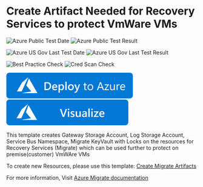 # Create Artifact Needed for Recovery Services to protect VmWare VMs

![Azure Public Test Date](https://azurequickstartsservice.blob.core.windows.net/badges/101-recovery-services-migrate-artifact-vmwarecbt-create/PublicLastTestDate.svg)
![Azure Public Test Result](https://azurequickstartsservice.blob.core.windows.net/badges/101-recovery-services-migrate-artifact-vmwarecbt-create/PublicDeployment.svg)

![Azure US Gov Last Test Date](https://azurequickstartsservice.blob.core.windows.net/badges/101-recovery-services-migrate-artifact-vmwarecbt-create/FairfaxLastTestDate.svg)
![Azure US Gov Last Test Result](https://azurequickstartsservice.blob.core.windows.net/badges/101-recovery-services-migrate-artifact-vmwarecbt-create/FairfaxDeployment.svg)

![Best Practice Check](https://azurequickstartsservice.blob.core.windows.net/badges/101-recovery-services-migrate-artifact-vmwarecbt-create/BestPracticeResult.svg)
![Cred Scan Check](https://azurequickstartsservice.blob.core.windows.net/badges/101-recovery-services-migrate-artifact-vmwarecbt-create/CredScanResult.svg)

[![Deploy To Azure](https://raw.githubusercontent.com/Azure/azure-quickstart-templates/master/1-CONTRIBUTION-GUIDE/images/deploytoazure.svg?sanitize=true)](https://portal.azure.com/#create/Microsoft.Template/uri/https%3A%2F%2Fraw.githubusercontent.com%2FAzure%2Fazure-quickstart-templates%2Fmaster%2F101-recovery-services-migrate-artifact-vmwarecbt-create%2Fazuredeploy.json)  [![Visualize](https://raw.githubusercontent.com/Azure/azure-quickstart-templates/master/1-CONTRIBUTION-GUIDE/images/visualizebutton.svg?sanitize=true)](http://armviz.io/#/?load=https%3A%2F%2Fraw.githubusercontent.com%2FAzure%2Fazure-quickstart-templates%2Fmaster%2F101-recovery-services-migrate-artifact-vmwarecbt-create%2Fazuredeploy.json)

This template creates Gateway Storage Account, Log Storage Account, Service Bus Namespace, Migrate KeyVault with Locks on the resources for Recovery Services (Migrate) which can be used further to protect on premise(customer) VmWAre VMs

To create new Resources, please use this template: [Create Migrate Artifacts](https://github.com/Azure/azure-quickstart-templates/tree/master/101-recovery-services-migrate-artifact-vmwarecbt-create)

For more information, Visit [Azure Migrate documentation](https://docs.microsoft.com/en-us/azure/migrate/)
